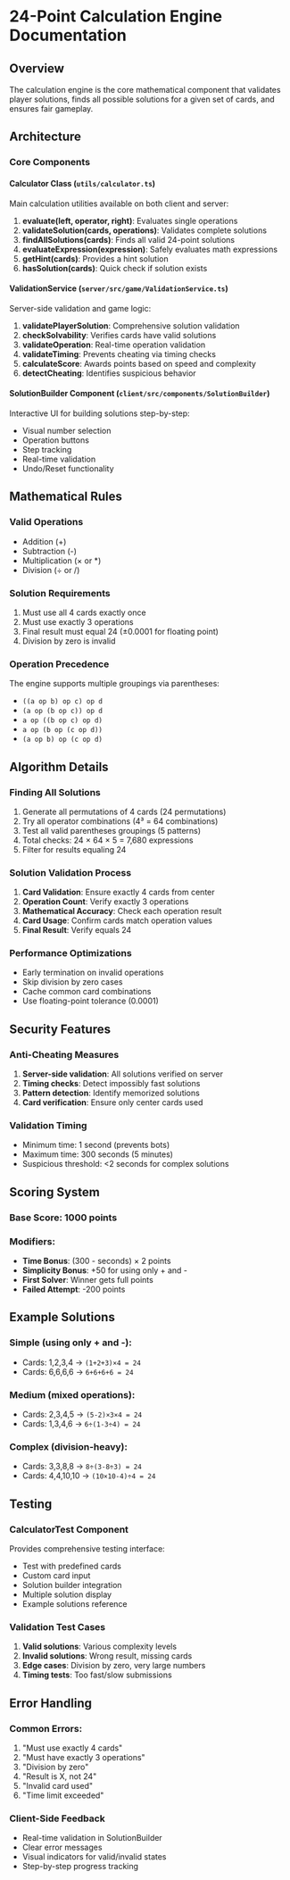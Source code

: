 # 24-Point Calculation Engine Documentation

## Overview
The calculation engine is the core mathematical component that validates player solutions, finds all possible solutions for a given set of cards, and ensures fair gameplay.

## Architecture

### Core Components

#### Calculator Class (`utils/calculator.ts`)
Main calculation utilities available on both client and server:

1. **evaluate(left, operator, right)**: Evaluates single operations
2. **validateSolution(cards, operations)**: Validates complete solutions
3. **findAllSolutions(cards)**: Finds all valid 24-point solutions
4. **evaluateExpression(expression)**: Safely evaluates math expressions
5. **getHint(cards)**: Provides a hint solution
6. **hasSolution(cards)**: Quick check if solution exists

#### ValidationService (`server/src/game/ValidationService.ts`)
Server-side validation and game logic:

1. **validatePlayerSolution**: Comprehensive solution validation
2. **checkSolvability**: Verifies cards have valid solutions
3. **validateOperation**: Real-time operation validation
4. **validateTiming**: Prevents cheating via timing checks
5. **calculateScore**: Awards points based on speed and complexity
6. **detectCheating**: Identifies suspicious behavior

#### SolutionBuilder Component (`client/src/components/SolutionBuilder`)
Interactive UI for building solutions step-by-step:

- Visual number selection
- Operation buttons
- Step tracking
- Real-time validation
- Undo/Reset functionality

## Mathematical Rules

### Valid Operations
- Addition (+)
- Subtraction (-)
- Multiplication (× or *)
- Division (÷ or /)

### Solution Requirements
1. Must use all 4 cards exactly once
2. Must use exactly 3 operations
3. Final result must equal 24 (±0.0001 for floating point)
4. Division by zero is invalid

### Operation Precedence
The engine supports multiple groupings via parentheses:
- `((a op b) op c) op d`
- `(a op (b op c)) op d`
- `a op ((b op c) op d)`
- `a op (b op (c op d))`
- `(a op b) op (c op d)`

## Algorithm Details

### Finding All Solutions
1. Generate all permutations of 4 cards (24 permutations)
2. Try all operator combinations (4³ = 64 combinations)
3. Test all valid parentheses groupings (5 patterns)
4. Total checks: 24 × 64 × 5 = 7,680 expressions
5. Filter for results equaling 24

### Solution Validation Process
1. **Card Validation**: Ensure exactly 4 cards from center
2. **Operation Count**: Verify exactly 3 operations
3. **Mathematical Accuracy**: Check each operation result
4. **Card Usage**: Confirm cards match operation values
5. **Final Result**: Verify equals 24

### Performance Optimizations
- Early termination on invalid operations
- Skip division by zero cases
- Cache common card combinations
- Use floating-point tolerance (0.0001)

## Security Features

### Anti-Cheating Measures
1. **Server-side validation**: All solutions verified on server
2. **Timing checks**: Detect impossibly fast solutions
3. **Pattern detection**: Identify memorized solutions
4. **Card verification**: Ensure only center cards used

### Validation Timing
- Minimum time: 1 second (prevents bots)
- Maximum time: 300 seconds (5 minutes)
- Suspicious threshold: <2 seconds for complex solutions

## Scoring System

### Base Score: 1000 points

### Modifiers:
- **Time Bonus**: (300 - seconds) × 2 points
- **Simplicity Bonus**: +50 for using only + and -
- **First Solver**: Winner gets full points
- **Failed Attempt**: -200 points

## Example Solutions

### Simple (using only + and -):
- Cards: 1,2,3,4 → `(1+2+3)×4 = 24`
- Cards: 6,6,6,6 → `6+6+6+6 = 24`

### Medium (mixed operations):
- Cards: 2,3,4,5 → `(5-2)×3×4 = 24`
- Cards: 1,3,4,6 → `6÷(1-3÷4) = 24`

### Complex (division-heavy):
- Cards: 3,3,8,8 → `8÷(3-8÷3) = 24`
- Cards: 4,4,10,10 → `(10×10-4)÷4 = 24`

## Testing

### CalculatorTest Component
Provides comprehensive testing interface:
- Test with predefined cards
- Custom card input
- Solution builder integration
- Multiple solution display
- Example solutions reference

### Validation Test Cases
1. **Valid solutions**: Various complexity levels
2. **Invalid solutions**: Wrong result, missing cards
3. **Edge cases**: Division by zero, very large numbers
4. **Timing tests**: Too fast/slow submissions

## Error Handling

### Common Errors:
1. "Must use exactly 4 cards"
2. "Must have exactly 3 operations"
3. "Division by zero"
4. "Result is X, not 24"
5. "Invalid card used"
6. "Time limit exceeded"

### Client-Side Feedback
- Real-time validation in SolutionBuilder
- Clear error messages
- Visual indicators for valid/invalid states
- Step-by-step progress tracking